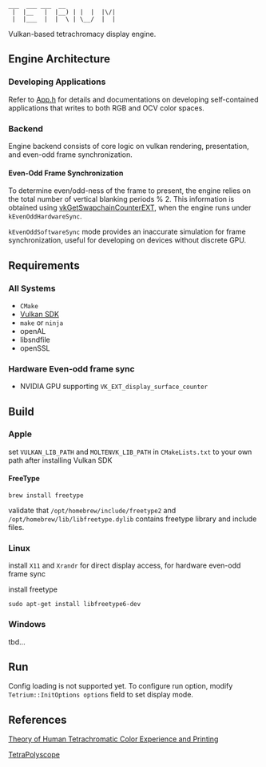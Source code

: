 ```
___  ___ ___  __
 |  |__   |  |__) | |  |  |\/|
 |  |___  |  |  \ | \__/  |  |

```

Vulkan-based tetrachromacy display engine.
## Engine Architecture

### Developing Applications

Refer to [App.h](src/apps/App.h) for details and documentations on developing self-contained 
applications that writes to both RGB and OCV color spaces.

### Backend

Engine backend consists of core logic on vulkan rendering, presentation, and even-odd
frame synchronization. 

#### Even-Odd Frame Synchronization

To determine even/odd-ness of the frame to present, the engine relies on the total number of
vertical blanking periods % 2. This information is obtained using [vkGetSwapchainCounterEXT](https://registry.khronos.org/vulkan/specs/1.3-extensions/man/html/vkGetSwapchainCounterEXT.html), when the engine runs under `kEvenOddHardwareSync`. 

`kEvenOddSoftwareSync` mode provides an inaccurate simulation for frame synchronization, useful for
developing on devices without discrete GPU.


## Requirements

### All Systems

- `CMake`
- [Vulkan SDK](https://vulkan.lunarg.com/)
- `make` or `ninja`
- openAL
- libsndfile
- openSSL

### Hardware Even-odd frame sync

- NVIDIA GPU supporting `VK_EXT_display_surface_counter`

## Build

### Apple

set `VULKAN_LIB_PATH` and `MOLTENVK_LIB_PATH` in `CMakeLists.txt` to your own path after installing Vulkan SDK

#### FreeType

`brew install freetype`

validate that `/opt/homebrew/include/freetype2` and `/opt/homebrew/lib/libfreetype.dylib`
contains freetype library and include files.

### Linux

install `X11` and `Xrandr` for direct display access, for hardware even-odd frame sync

install freetype

`sudo apt-get install libfreetype6-dev`


### Windows

tbd...

## Run

Config loading is not supported yet. To configure run option, modify `Tetrium::InitOptions options`
field to set display mode.

## References

[Theory of Human Tetrachromatic Color Experience and Printing](https://dl.acm.org/doi/10.1145/3658232)

[TetraPolyscope](https://github.com/i-geng/polyscope)
